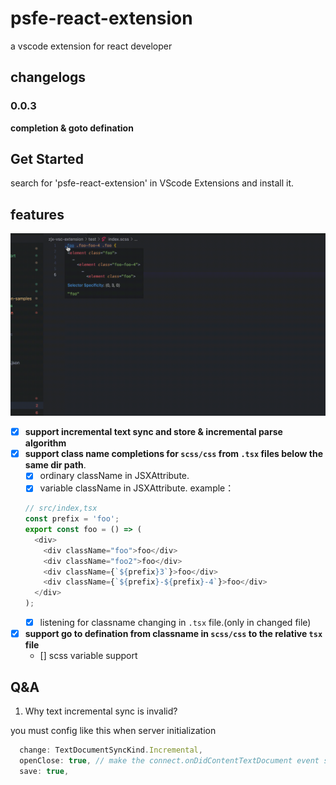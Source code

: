 # psfe-react-extension

a vscode extension for react developer

## changelogs

### 0.0.3

**completion & goto defination**

## Get Started

search for 'psfe-react-extension' in VScode Extensions and install it.

## features

![](feature.gif)

- [x] **support incremental text sync and store & incremental parse algorithm**
- [x] **support class name completions for `scss/css` from `.tsx` files below the same dir path**.
  - [x] ordinary className in JSXAttribute.
  - [x] variable className in JSXAttribute. example：
  ```ts
  // src/index,tsx
  const prefix = 'foo';
  export const foo = () => (
    <div>
      <div className="foo">foo</div>
      <div className="foo2">foo</div>
      <div className={`${prefix}3`}>foo</div>
      <div className={`${prefix}-${prefix}-4`}>foo</div>
    </div>
  );
  ```
  - [x] listening for classname changing in `.tsx` file.(only in changed file)
- [x] **support go to defination from classname in `scss/css` to the relative `tsx` file**
  - [] scss variable support

## Q&A

1. Why text incremental sync is invalid?

you must config like this when server initialization

```js
  change: TextDocumentSyncKind.Incremental,
  openClose: true, // make the connect.onDidContentTextDocument event sent to the lsp
  save: true,
```
